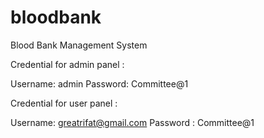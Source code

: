 # bloodbank
Blood Bank Management System


Credential for admin panel :

Username: admin
Password: Committee@1

Credential for user panel : 

Username: greatrifat@gmail.com
Password : Committee@1
